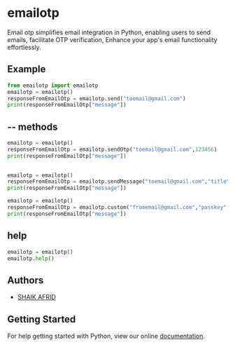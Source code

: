 
# emailotp
Email otp simplifies email integration in Python, enabling users to send emails, facilitate OTP verification,  Enhance your app's email functionality effortlessly.
## Example

```python
from emailotp import emailotp
emailotp = emailotp()
responseFromEmailOtp = emailotp.send("toemail@gmail.com")
print(responseFromEmailOtp["message"])

``` 
## -- methods

```python
emailotp = emailotp()
responseFromEmailOtp = emailotp.sendOtp("toemail@gmail.com",123456)
print(responseFromEmailOtp["message"])
   

``` 

```python
emailotp = emailotp()
responseFromEmailOtp = emailotp.sendMessage("toemail@gmail.com","title","subject","body")
print(responseFromEmailOtp["message"])

``` 

```python
emailotp = emailotp()
responseFromEmailOtp = emailotp.custom("fromemail@gmail.com","passkey","toemail@gmail.com","title","subject","body")
print(responseFromEmailOtp["message"])

``` 




##  help
```python
emailotp = emailotp()
emailotp.help()

``` 
## Authors

- [SHAIK AFRID](https://www.github.com/afriddev)



## Getting Started

For help getting started with Python, view our online
[documentation](https://docs.python.org/3/).
